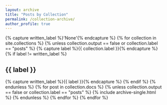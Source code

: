 ```yaml
---
layout: archive
title: "Posts by Collection"
permalink: /collection-archive/
author_profile: true
---
```


{% capture written_label %}'None'{% endcapture %} {% for collection in
site.collections %} {% unless collection.output == false or collection.label ==
"posts" %} {% capture label %}{{ collection.label }}{% endcapture %} {% if label
!= written_label %}

<h2 id="{{ label | slugify }}" class="archive__subtitle">{{ label }}</h2>
{% capture written_label %}{{ label }}{% endcapture %} {% endif %} {% endunless
%} {% for post in collection.docs %} {% unless collection.output == false or
collection.label == "posts" %} {% include archive-single.html %} {% endunless %}
{% endfor %} {% endfor %}
